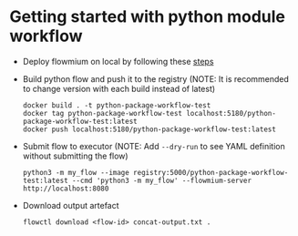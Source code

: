 # Getting started with python module workflow

-   Deploy flowmium on local by following these [steps](../deployment/)

-   Build python flow and push it to the registry (NOTE: It is recommended to change version with each build instead of latest)

    ```
    docker build . -t python-package-workflow-test
    docker tag python-package-workflow-test localhost:5180/python-package-workflow-test:latest
    docker push localhost:5180/python-package-workflow-test:latest
    ```

-   Submit flow to executor (NOTE: Add `--dry-run` to see YAML definition without submitting the flow)

    ```
    python3 -m my_flow --image registry:5000/python-package-workflow-test:latest --cmd 'python3 -m my_flow' --flowmium-server http://localhost:8080
    ```

-   Download output artefact

    ```
    flowctl download <flow-id> concat-output.txt .
    ```
